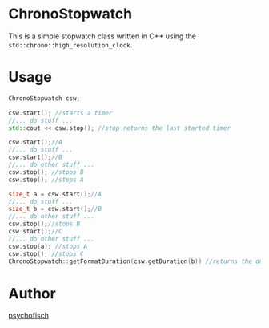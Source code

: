 # ChronoStopwatch
This is a simple stopwatch class written in C++ using the ``std::chrono::high_resolution_clock``.

# Usage
```C++
ChronoStopwatch csw;

csw.start(); //starts a timer
//... do stuff ...
std::cout << csw.stop(); //stop returns the last started timer

csw.start();//A
//... do stuff ...
csw.start();//B
//... do other stuff ...
csw.stop(); //stops B
csw.stop(); //stops A

size_t a = csw.start();//A
//... do stuff ...
size_t b = csw.start();//B
//... do other stuff ...
csw.stop();//stops B
csw.start();//C
//... do other stuff ...
csw.stop(a); //stops A
csw.stop(); //stops C
ChronoStopwatch::getFormatDuration(csw.getDuration(b)) //returns the duration of B in the HH:MM:SS.mmmm format
```

# Author
[psychofisch](https://twitter.com/psychofish_ "Twitter")
